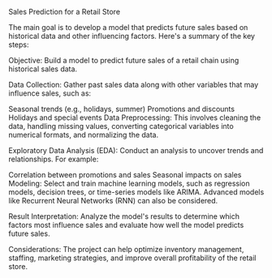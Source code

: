 Sales Prediction for a Retail Store

The main goal is to develop a model that predicts future sales based on historical data and other influencing factors. Here's a summary of the key steps:

Objective: Build a model to predict future sales of a retail chain using historical sales data.

Data Collection: Gather past sales data along with other variables that may influence sales, such as:

Seasonal trends (e.g., holidays, summer)
Promotions and discounts
Holidays and special events
Data Preprocessing: This involves cleaning the data, handling missing values, converting categorical variables into numerical formats, and normalizing the data.

Exploratory Data Analysis (EDA): Conduct an analysis to uncover trends and relationships. For example:

Correlation between promotions and sales
Seasonal impacts on sales
Modeling: Select and train machine learning models, such as regression models, decision trees, or time-series models like ARIMA. Advanced models like Recurrent Neural Networks (RNN) can also be considered.

Result Interpretation: Analyze the model's results to determine which factors most influence sales and evaluate how well the model predicts future sales.

Considerations: The project can help optimize inventory management, staffing, marketing strategies, and improve overall profitability of the retail store.

